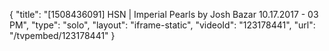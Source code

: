 {
    "title": "[1508436091] HSN | Imperial Pearls by Josh Bazar 10.17.2017 - 03 PM",
    "type": "solo",
    "layout": "iframe-static",
    "videoId": "123178441",
    "url": "\/tvpembed\/123178441"
}